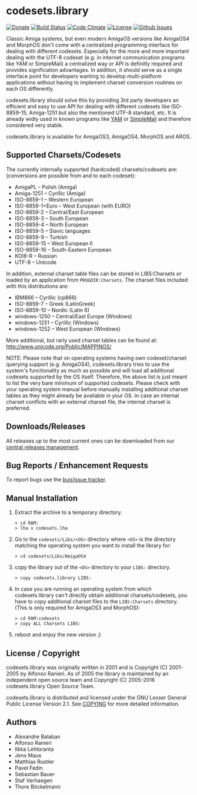 # codesets.library

[![Donate](https://img.shields.io/badge/Donate-PayPal-green.svg)](https://www.paypal.com/cgi-bin/webscr?cmd=_s-xclick&hosted_button_id=RAQSDY9YNZVCL)
[![Build Status](https://travis-ci.org/jens-maus/libcodesets.svg?branch=master)](https://travis-ci.org/jens-maus/libcodesets) [![Code Climate](https://codeclimate.com/github/jens-maus/libcodesets/badges/gpa.svg)](https://codeclimate.com/github/jens-maus/libcodesets) [![License](http://img.shields.io/:license-lgpl2-blue.svg?style=flat)](http://www.gnu.org/licenses/lgpl-2.1.html) [![Github Issues](http://githubbadges.herokuapp.com/jens-maus/libcodesets/issues.svg)](https://github.com/jens-maus/libcodesets/issues)

Classic Amiga systems, but even modern AmigaOS versions like AmigaOS4 and
MorphOS don't come with a centralized programming interface for dealing
with different codesets. Especially for the more and more important dealing
with the UTF-8 codeset (e.g. in internet communication programs like YAM or
SimpleMail) a centralized way or API is definitly required and provides
signification advantages. In addition, it should serve as a single interface
point for developers wanting to develop multi-platform applications without
having to implement charset conversion routines on each OS differently.

codesets.library should solve this by providing 3rd party developers an
efficient and easy to use API for dealing with different codesets like
ISO-8859-15, Amiga-1251 but also the mentioned UTF-8 standard, etc. It is
already widly used in known programs like [YAM](https://github.com/jens-maus/yam)
or [SimpleMail](https://github.com/sba1/simplemail) and therefore considered
very stable.

codesets.library is available for AmigaOS3, AmigaOS4, MorphOS and AROS.

## Supported Charsets/Codesets

The currently internally supported (hardcoded) charsets/codesets are:
(conversions are possible from and to each codeset):

* AmigaPL – Polish (Amiga)
* Amiga-1251 – Cyrillic (Amiga)
* ISO-8859-1 – Western European
* ISO-8859-1+Euro – West European (with EURO)
* ISO-8859-2 – Central/East European
* ISO-8859-3 – South European
* ISO-8859-4 – North European
* ISO-8859-5 – Slavic languages
* ISO-8859-9 – Turkish
* ISO-8859-15 – West European II
* ISO-8859-16 – South-Eastern European
* KOI8-R – Russian
* UTF-8 – Unicode

In addition, external charset table files can be stored in LIBS:Charsets
or loaded by an application from `PROGDIR:Charsets`. The charset files included
with this distributions are:

* IBM866 – Cyrillic (cp866)
* ISO-8859-7 – Greek (LatinGreek)
* ISO-8859-10 – Nordic (Latin 6)
* windows-1250 – Central/East Europe (Windows)
* windows-1251 – Cyrillic (Windows)
* windows-1252 – West European (Windows)

More additional, but rarly used charset tables can be found at:
http://www.unicode.org/Public/MAPPINGS/

NOTE: Please note that on operating systems having own codeset/charset
querying support (e.g. AmigaOS4), codesets.library tries to use the system's
functionality as much as possible and will load all additional codesets
supported by the OS itself. Therefore, the above list is just meant to list
the very bare minimum of supported codesets. Please check with your
operating system manual before manually installing additional charset
tables as they might already be available in your OS. In case an internal
charset conflicts with an external charset file, the internal charset is
preferred.

## Downloads/Releases

All releases up to the most current ones can be downloaded from our
[central releases management](https://github.com/jens-maus/libcodesets/releases).

## Bug Reports / Enhancement Requests

To report bugs use the [bug/issue tracker](https://github.com/jens-maus/libcodesets/issues).

## Manual Installation

1. Extract the archive to a temporary directory.
   ```
   > cd RAM:
   > lha x codesets.lha
   ```

2. Go to the `codesets/Libs/<OS>` directory where `<OS>` is the directory
   matching the operating system you want to install the library for:
   ```
   > cd codesets/Libs/AmigaOS4
   ```

3. copy the library out of the `<OS>` directory to your `LIBS:` directory.
   ```
   > copy codesets.library LIBS:
   ```

4. In case you are running an operating system from which codesets.library
   can't directly obtain additional charsets/codesets, you have to copy
   additional charset files to the `LIBS:Charsets` directory. (This is only
   required for AmigaOS3 and MorphOS):
	 ```
   > cd RAM:codesets
   > copy ALL Charsets LIBS:
   ```

5. reboot and enjoy the new version ;)

## License / Copyright

codesets.library was originally written in 2001 and is Copyright (C) 2001-2005 by Alfonso Ranieri.
As of 2005 the library is maintained by an independent open source team and
Copyright (C) 2005-2016 codesets.library Open Source Team.

codesets.library is distributed and licensed under the GNU Lesser General Public License Version 2.1.
See [COPYING](COPYING) for more detailed information.

## Authors

* Alexandre Balaban
* Alfonso Ranieri
* Ilkka Lehtoranta
* Jens Maus
* Matthias Rustler
* Pavel Fedin
* Sebastian Bauer
* Staf Verhaegen
* Thore Böckelmann

